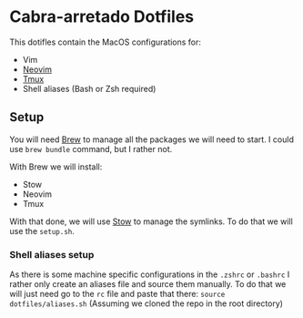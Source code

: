# Cabra-arretado Dotfiles
This dotifles contain the MacOS configurations for:
* Vim
* [Neovim](https://neovim.io)
* [Tmux](https://github.com/tmux/tmux/wiki)
* Shell aliases (Bash or Zsh required)

## Setup
You will need [Brew](https://brew.sh) to manage all the packages we will need to start. I could use `brew bundle` command, but I rather not.

With Brew we will install:

* Stow
* Neovim
* Tmux

With that done, we will use [Stow](https://dbeley.ovh/en/post/2021/01/09/easily-manage-your-linux-config-files-with-stow/) to manage the symlinks. To do that we will use the `setup.sh`.

### Shell aliases setup
As there is some machine specific configurations in the `.zshrc` or `.bashrc` I rather only create an aliases file and source them manually.
To do that we will just need go to the `rc` file and paste that there:
``` source dotfiles/aliases.sh ```
(Assuming we cloned the repo in the root directory)
